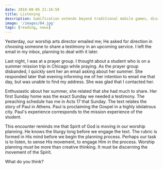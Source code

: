 ```yaml
---
date: 2010-08-05 21:16:59
title: Listening
description: Gamification extends beyond traditional mobile games, discovering innovative strategies to incorporate game-like elements into non-gaming apps for enhanced
image: '/images/04.jpg'
tags: [reading, news]
---
```


Yesterday, our worship arts director emailed me; He asked for direction in choosing someone to share a testimony in an upcoming service.  I left the email in my inbox, planning to deal with it later.

Last night, I was at a prayer group.  I thought about a student who is on a summer mission trip in Chicago while praying.  As the prayer group disbanded, I quickly sent her an email asking about her summer.  She responded later that evening informing me of her intention to email me that day, but was unable to find my address.  She was glad that I contacted her.  

Enthusiastic about her summer, she related that she had much to share.  Her first Sunday home was the exact Sunday we needed a testimony.  The preaching schedule has me in Acts 17 that Sunday.  The text relates the story of Paul in Athens.  Paul is proclaiming the Gospel in a highly idolatrous city.  Paul's experience corresponds to the mission experience of the student. 

This encounter reminds me that Spirit of God is moving in our worship planning.  He knows the liturgy long before we engage the text.  The rubric is formed in His mind before we begin the planning process.  Perhaps our task is to listen, to sense His movement, to engage Him in the process.  Worship planning must be more than creative thinking.  It must be discerning the movement of the Spirit.

What do you think?
